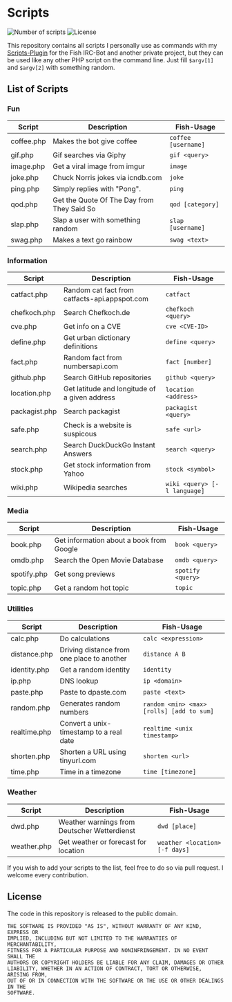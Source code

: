 # Scripts

![Number of scripts](https://img.shields.io/badge/Scripts-35-brightgreen.svg)
![License](https://img.shields.io/badge/License-Public%20Domain-blue.svg)

This repository contains all scripts I personally use as commands with my [Scripts-Plugin](https://github.com/nkreer/Fish-Scripts) for the Fish IRC-Bot and another private project, but they can be used like any other PHP script on the command line. Just fill `$argv[1]` and `$argv[2]` with something random.

## List of Scripts

### Fun

| Script | Description | Fish-Usage |
|--------|-------------|------------|
| coffee.php | Makes the bot give coffee | `coffee [username]` |
| gif.php | Gif searches via Giphy | `gif <query>` |
| image.php | Get a viral image from imgur | `image` |
| joke.php | Chuck Norris jokes via icndb.com | `joke` |
| ping.php | Simply replies with "Pong". | `ping` |
| qod.php | Get the Quote Of The Day from They Said So | `qod [category]` |
| slap.php | Slap a user with something random | `slap [username]` |
| swag.php | Makes a text go rainbow | `swag <text>` |

### Information

| Script | Description | Fish-Usage |
|--------|-------------|------------|
| catfact.php | Random cat fact from catfacts-api.appspot.com | `catfact` |
| chefkoch.php | Search Chefkoch.de | `chefkoch <query>`|
| cve.php | Get info on a CVE | `cve <CVE-ID>` |
| define.php | Get urban dictionary definitions | `define <query>` |
| fact.php | Random fact from numbersapi.com | `fact [number]` |
| github.php | Search GitHub repositories | `github <query>` |
| location.php | Get latitude and longitude of a given address | `location <address>` |
| packagist.php | Search packagist | `packagist <query>`|
| safe.php | Check is a website is suspicous | `safe <url>` |
| search.php | Search DuckDuckGo Instant Answers | `search <query>` |
| stock.php | Get stock information from Yahoo | `stock <symbol>` |
| wiki.php | Wikipedia searches | `wiki <query> [-l language]` |

### Media

| Script | Description | Fish-Usage |
|--------|-------------|------------|
| book.php | Get information about a book from Google | `book <query>` |
| omdb.php | Search the Open Movie Database | `omdb <query>` |
| spotify.php | Get song previews | `spotify <query>` |
| topic.php | Get a random hot topic | `topic` |

### Utilities

| Script | Description | Fish-Usage |
|--------|-------------|------------|
| calc.php | Do calculations | `calc <expression>` |
| distance.php | Driving distance from one place to another | `distance A B` |
| identity.php | Get a random identity | `identity` |
| ip.php | DNS lookup | `ip <domain>` |
| paste.php | Paste to dpaste.com | `paste <text>` |
| random.php | Generates random numbers | `random <min> <max> [rolls] [add to sum]` |
| realtime.php | Convert a unix-timestamp to a real date | `realtime <unix timestamp>` |
| shorten.php | Shorten a URL using tinyurl.com | `shorten <url>` |
| time.php | Time in a timezone | `time [timezone]` |

### Weather

| Script | Description | Fish-Usage |
|--------|-------------|------------|
| dwd.php | Weather warnings from Deutscher Wetterdienst | `dwd [place]` |
| weather.php | Get weather or forecast for location | `weather <location> [-f days]` |

If you wish to add your scripts to the list, feel free to do so via pull request. I welcome every contribution.

## License

The code in this repository is released to the public domain.

```
THE SOFTWARE IS PROVIDED "AS IS", WITHOUT WARRANTY OF ANY KIND, EXPRESS OR
IMPLIED, INCLUDING BUT NOT LIMITED TO THE WARRANTIES OF MERCHANTABILITY,
FITNESS FOR A PARTICULAR PURPOSE AND NONINFRINGEMENT. IN NO EVENT SHALL THE
AUTHORS OR COPYRIGHT HOLDERS BE LIABLE FOR ANY CLAIM, DAMAGES OR OTHER
LIABILITY, WHETHER IN AN ACTION OF CONTRACT, TORT OR OTHERWISE, ARISING FROM,
OUT OF OR IN CONNECTION WITH THE SOFTWARE OR THE USE OR OTHER DEALINGS IN THE
SOFTWARE.
```